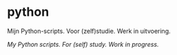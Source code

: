 # python

Mijn Python-scripts.
Voor (zelf)studie. Werk in uitvoering.

*My Python scripts.
For (self) study. Work in progress.*
